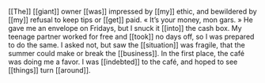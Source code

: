 [[The]] [[giant]] owner [[was]] impressed by [[my]] ethic, and bewildered by [[my]] refusal to keep tips or [[get]] paid. « It’s your money, mon gars. » He gave me an envelope on Fridays, but I snuck it [[into]] the cash box. My teenage partner worked for free and [[took]] no days off, so I was prepared to do the same. I asked not, but saw the [[situation]] was fragile, that the summer could make or break the [[business]]. In the first place, the café was doing me a favor. I was [[indebted]] to the café, and hoped to see [[things]] turn [[around]].